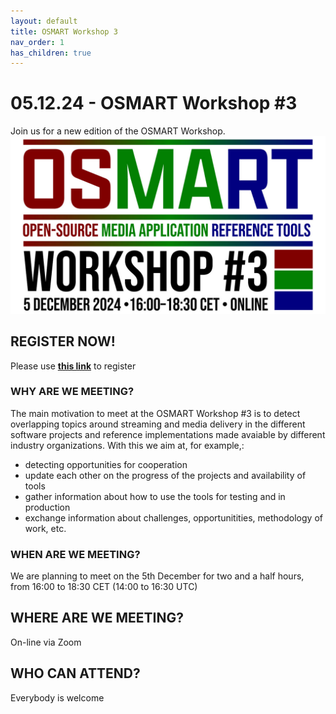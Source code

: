 ```yaml
---
layout: default
title: OSMART Workshop 3
nav_order: 1
has_children: true
---
```


# 05.12.24 - OSMART Workshop #3
Join us for a new edition of the OSMART Workshop.
![OSMART_workshop_3](../assets/images/osmart3.jpg)

## REGISTER NOW!
Please use **[this link](https://us06web.zoom.us/meeting/register/tZIpde-hqjgjH9Q7i_au6ixY2__3vWIybWvm)** to register

### WHY ARE WE MEETING?
The main motivation to meet at the OSMART Workshop #3 is to detect overlapping topics around streaming and media delivery in the different software projects and reference implementations made avaiable by different industry organizations. With this we aim at, for example,:

* detecting opportunities for cooperation
* update each other on the progress of the projects and availability of tools
* gather information about how to use the tools for testing and in production
* exchange information about challenges, opportunitities, methodology of work, etc.

### WHEN ARE WE MEETING?
We are planning to meet on the 5th December for two and a half hours, from 16:00 to 18:30 CET (14:00 to 16:30 UTC)

## WHERE ARE WE MEETING?
On-line via Zoom

## WHO CAN ATTEND?
Everybody is welcome
